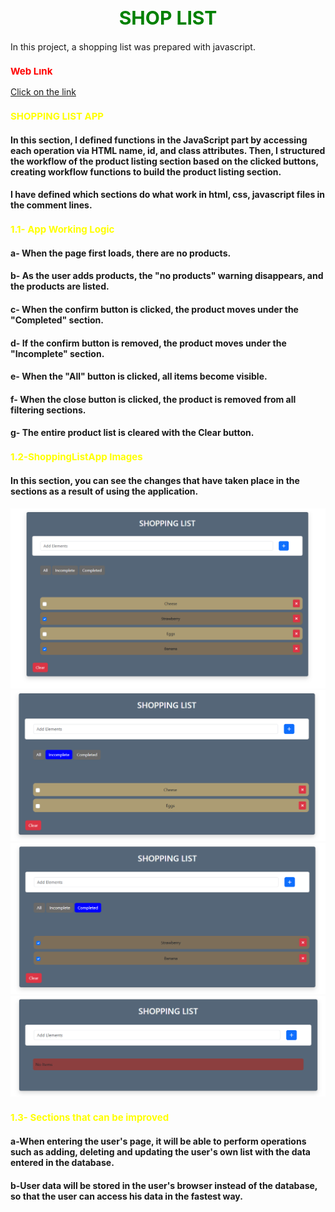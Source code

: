 
<h1 style="font-size:30px;text-align:center;color:green">SHOP LIST</h1>

<p>In this project, a shopping list was prepared with javascript.</p>




<h3 style="font-size:15px;color:red">Web Lınk</h3>
<a href="https://shopsia.netlify.app/">Click on the link</a>




<h3 style="font-size:15px;color:yellow">SHOPPING LIST APP</h3>

<a href=""></a>




#### In this section, I defined functions in the JavaScript part by accessing each operation via HTML name, id, and class attributes. Then, I structured the workflow of the product listing section based on the clicked buttons, creating workflow functions to build the product listing section.

#### I have defined which sections do what work in html, css, javascript files in the comment lines.


<h3 style="font-size:15px;color:yellow">1.1- App Working Logic</h3>

#### a- When the page first loads, there are no products.
#### b- As the user adds products, the "no products" warning disappears, and the products are listed.
#### c- When the confirm button is clicked, the product moves under the "Completed" section.
#### d- If the confirm button is removed, the product moves under the "Incomplete" section.
#### e- When the "All" button is clicked, all items become visible.
#### f- When the close button is clicked, the product is removed from all filtering sections.
#### g- The entire product list is cleared with the Clear button.


<h3 style="font-size:15px;color:yellow">1.2-ShoppingListApp Images</h3>

#### In this section, you can see the changes that have taken place in the sections as a result of using the application.

<div style="text-align:center">
    <img src="AppImg/AllItems.png" alt="Açıklama metni" width="600" height="auto">
    <img src="AppImg/NoCompleteItems.png" alt="Açıklama metni" width="600" height="auto">
    <img src="AppImg/CompletedItems.png" alt="Açıklama metni" width="600" height="auto">
    <img src="AppImg/NoItems.png" alt="Açıklama metni" width="600" height="auto">
</div>


<h3 style="font-size:15px;color:yellow">1.3- Sections that can be improved</h3>

#### a-When entering the user's page, it will be able to perform operations such as adding, deleting and updating the user's own list with the data entered in the database.
#### b-User data will be stored in the user's browser instead of the database, so that the user can access his data in the fastest way.




